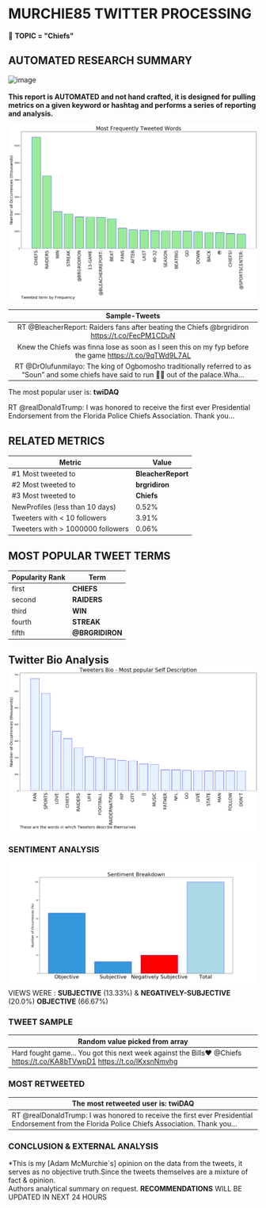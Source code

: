 # MURCHIE85 TWITTER PROCESSING 
&#x1F34E; **TOPIC = "Chiefs"**

## AUTOMATED RESEARCH SUMMARY

![image](https://marketingplatform.google.com/about/static/images/gmp/analytics-smb-benefit.jpg)
<br></br>
<b> This report is AUTOMATED and not hand crafted, it is designed for pulling metrics on a given keyword or hashtag and performs a series of reporting and analysis.</b>



![image](TWEETS.png)



|                **Sample-Tweets**        |
| :-------------: |
| RT @BleacherReport: Raiders fans after beating the Chiefs @brgridiron https://t.co/FecPM1CDuN |
| Knew the Chiefs was finna lose as soon as I seen this on my fyp before the game https://t.co/9qTWd9L7AL |
| RT @DrOlufunmilayo: The king of Ogbomosho traditionally referred to as “Soun” and some chiefs have said to run 🏃‍♂️ out of the palace.Wha… |

The most popular user is: **twiDAQ**
<div class="alert alert-block alert-danger"> RT @realDonaldTrump: I was honored to receive the first ever Presidential Endorsement from the Florida Police Chiefs Association. Thank you…</div>

## RELATED METRICS<br>
| Metric | Value |
| ------------- | ------------- |
| #1 Most tweeted to  | **BleacherReport** |
| #2 Most tweeted to  | **brgridiron** |
| #3 Most tweeted to  | **Chiefs** |
| NewProfiles (less than 10 days) | 0.52%  |
| Tweeters with < 10 followers  | 3.91%|
| Tweeters with > 1000000 followers  | 0.06%  |



## MOST POPULAR TWEET TERMS 


| Popularity Rank  | Term |
| ------------- | ------------- |
| first  | **CHIEFS**  |
| second  | **RAIDERS**  |
| third  | **WIN** |
| fourth  | **STREAK**  |
| fifth  | **@BRGRIDIRON**  |


## Twitter Bio Analysis![image](BIO.png)
### SENTIMENT ANALYSIS
![image](sentiment.png)
VIEWS WERE : **SUBJECTIVE**  (13.33%) & **NEGATIVELY-SUBJECTIVE** (20.0%) **OBJECTIVE** (66.67%)

### TWEET SAMPLE 
| Random value picked from array |
| ------------- |
|Hard fought game... You got this next week against the Bills❤ @Chiefs https://t.co/KA8bTVwpD1 https://t.co/IKxsnNmvhg |

### MOST RETWEETED 

| The most retweeted user is: **twiDAQ**  |
| ------------- |
| RT @realDonaldTrump: I was honored to receive the first ever Presidential Endorsement from the Florida Police Chiefs Association. Thank you… |

### CONCLUSION & EXTERNAL ANALYSIS

*This is my [Adam McMurchie`s] opinion on the data from the tweets, it serves as no objective truth.Since the tweets themselves are a mixture of fact & opinion.<br>
Authors analytical summary on request.
**RECOMMENDATIONS** WILL BE UPDATED IN NEXT  24 HOURS <br>